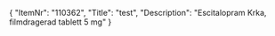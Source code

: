 {
  "ItemNr": "110362",
  "Title": "test",
  "Description": "Escitalopram Krka, filmdragerad tablett 5 mg"
}